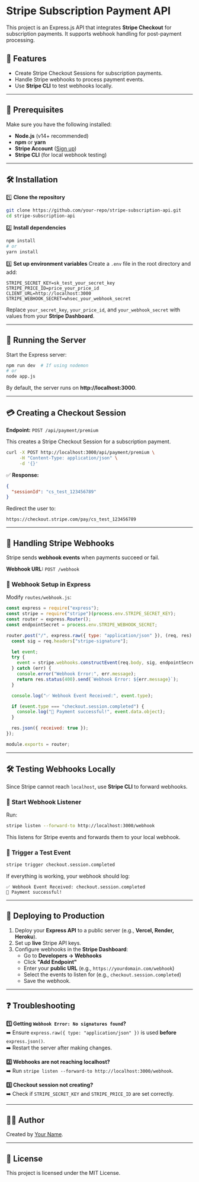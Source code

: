 # Stripe Subscription Payment API

This project is an Express.js API that integrates **Stripe Checkout** for subscription payments. It supports webhook handling for post-payment processing.

## 🚀 Features
- Create Stripe Checkout Sessions for subscription payments.
- Handle Stripe webhooks to process payment events.
- Use **Stripe CLI** to test webhooks locally.

---

## 📌 Prerequisites
Make sure you have the following installed:

- **Node.js** (v14+ recommended)
- **npm** or **yarn**
- **Stripe Account** ([Sign up](https://stripe.com))
- **Stripe CLI** (for local webhook testing)

---

## 🛠️ Installation

1️⃣ **Clone the repository**
```sh
git clone https://github.com/your-repo/stripe-subscription-api.git
cd stripe-subscription-api
```

2️⃣ **Install dependencies**
```sh
npm install
# or
yarn install
```

3️⃣ **Set up environment variables**
Create a `.env` file in the root directory and add:

```env
STRIPE_SECRET_KEY=sk_test_your_secret_key
STRIPE_PRICE_ID=price_your_price_id
CLIENT_URL=http://localhost:3000
STRIPE_WEBHOOK_SECRET=whsec_your_webhook_secret
```

Replace `your_secret_key`, `your_price_id`, and `your_webhook_secret` with values from your **Stripe Dashboard**.

---

## 🚦 Running the Server
Start the Express server:
```sh
npm run dev  # If using nodemon
# or
node app.js
```

By default, the server runs on **http://localhost:3000**.

---

## 💳 Creating a Checkout Session
**Endpoint:** `POST /api/payment/premium`

This creates a Stripe Checkout Session for a subscription payment.

```sh
curl -X POST http://localhost:3000/api/payment/premium \
     -H "Content-Type: application/json" \
     -d '{}'
```

✅ **Response:**
```json
{
  "sessionId": "cs_test_123456789"
}
```

Redirect the user to:
```
https://checkout.stripe.com/pay/cs_test_123456789
```

---

## 🔔 Handling Stripe Webhooks
Stripe sends **webhook events** when payments succeed or fail.

**Webhook URL:** `POST /webhook`

### 📌 Webhook Setup in Express
Modify `routes/webhook.js`:
```javascript
const express = require("express");
const stripe = require("stripe")(process.env.STRIPE_SECRET_KEY);
const router = express.Router();
const endpointSecret = process.env.STRIPE_WEBHOOK_SECRET;

router.post("/", express.raw({ type: "application/json" }), (req, res) => {
  const sig = req.headers["stripe-signature"];

  let event;
  try {
    event = stripe.webhooks.constructEvent(req.body, sig, endpointSecret);
  } catch (err) {
    console.error("Webhook Error:", err.message);
    return res.status(400).send(`Webhook Error: ${err.message}`);
  }

  console.log("✅ Webhook Event Received:", event.type);

  if (event.type === "checkout.session.completed") {
    console.log("🎉 Payment successful!", event.data.object);
  }

  res.json({ received: true });
});

module.exports = router;
```

---

## 🛠️ Testing Webhooks Locally
Since Stripe cannot reach `localhost`, use **Stripe CLI** to forward webhooks.

### 🔹 **Start Webhook Listener**
Run:
```sh
stripe listen --forward-to http://localhost:3000/webhook
```
This listens for Stripe events and forwards them to your local webhook.

### 🔹 **Trigger a Test Event**
```sh
stripe trigger checkout.session.completed
```
If everything is working, your webhook should log:
```
✅ Webhook Event Received: checkout.session.completed
🎉 Payment successful!
```

---

## 🚀 Deploying to Production
1. Deploy your **Express API** to a public server (e.g., **Vercel, Render, Heroku**).
2. Set up **live** Stripe API keys.
3. Configure webhooks in the **Stripe Dashboard**:
   - Go to **Developers → Webhooks**
   - Click **"Add Endpoint"**
   - Enter your **public URL** (e.g., `https://yourdomain.com/webhook`)
   - Select the events to listen for (e.g., `checkout.session.completed`)
   - Save the webhook.

---

## ❓ Troubleshooting

**1️⃣ Getting `Webhook Error: No signatures found`?**  
➡️ Ensure `express.raw({ type: "application/json" })` is used **before** `express.json()`.  
➡️ Restart the server after making changes.

**2️⃣ Webhooks are not reaching localhost?**  
➡️ Run `stripe listen --forward-to http://localhost:3000/webhook`.

**3️⃣ Checkout session not creating?**  
➡️ Check if `STRIPE_SECRET_KEY` and `STRIPE_PRICE_ID` are set correctly.

---

## 👨‍💻 Author
Created by [Your Name](https://github.com/your-github).

---

## 📜 License
This project is licensed under the MIT License.


